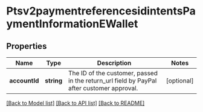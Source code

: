 # Ptsv2paymentreferencesidintentsPaymentInformationEWallet

## Properties
Name | Type | Description | Notes
------------ | ------------- | ------------- | -------------
**accountId** | **string** | The ID of the customer, passed in the return_url field by PayPal after customer approval. | [optional] 

[[Back to Model list]](../README.md#documentation-for-models) [[Back to API list]](../README.md#documentation-for-api-endpoints) [[Back to README]](../README.md)


